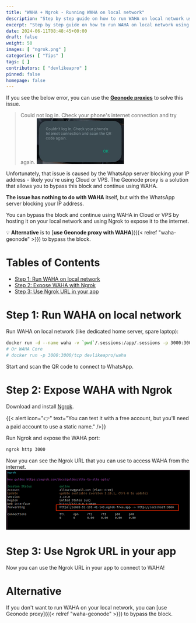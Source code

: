 ```yaml
---
title: "WAHA + Ngrok - Running WAHA on local network"
description: "Step by step guide on how to run WAHA on local network using Ngrok"
excerpt: "Step by step guide on how to run WAHA on local network using Ngrok (so you can use it on Cloud or VPS)"
date: 2024-06-11T08:48:45+00:00
draft: false
weight: 50
images: [ "ngrok.png" ]
categories: [ "Tips" ]
tags: [ ]
contributors: [ "devlikeapro" ]
pinned: false
homepage: false
---
```


If you see the below error, you can use
the <b><a href="https://geonode.com/invite/90920" target="_blank">Geonode proxies</a></b> to solve this issue.

> Could not log in. Check your phone's internet connection and try again.
> ![Could not login](could-not-login.png)

Unfortunately, that issue is caused by the WhatsApp server blocking your IP address - likely you're using Cloud or VPS.
The Geonode proxy is a solution that allows you to bypass this block and continue using WAHA.

**The issue has nothing to do with WAHA** itself, but with the WhatsApp server blocking your IP address.

You can bypass the block and continue using WAHA in Cloud or VPS by hosting it on your local network and using Ngrok to
expose it to the internet.

💡 **Alternative** is to [**use Geonode proxy with WAHA**]({{< relref "waha-geonode" >}}) to bypass the block.

# Tables of Contents

- [Step 1: Run WAHA on local network](#step-1-run-waha-on-local-network)
- [Step 2: Expose WAHA with Ngrok](#step-2-expose-waha-with-ngrok)
- [Step 3: Use Ngrok URL in your app](#step-3-use-ngrok-url-in-your-app)

# Step 1: Run WAHA on local network

Run WAHA on local network (like dedicated home server, spare laptop):

```bash
docker run -d --name waha -v `pwd`/.sessions:/app/.sessions -p 3000:3000/tcp devlikeapro/waha-plus
# Or WAHA Core
# docker run -p 3000:3000/tcp devlikeapro/waha
```

Start and scan the QR code to connect to WhatsApp.

# Step 2: Expose WAHA with Ngrok

Download and install [Ngrok](https://ngrok.com/).

{{< alert icon="👉" text="You can test it with a free account, but you'll need a paid account to use a static name." />}}

Run Ngrok and expose the WAHA port:

```bash
ngrok http 3000
```

Now you can see the Ngrok URL that you can use to access WAHA from the internet.
![](ngrok-3000.png)

# Step 3: Use Ngrok URL in your app

Now you can use the Ngrok URL in your app to connect to WAHA!

# Alternative

If you don't want to run WAHA on your local network, you can [use Geonode proxy]({{< relref "waha-geonode" >}}) to
bypass the block.
